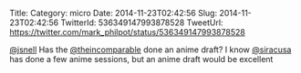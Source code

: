 Title: 
Category: micro
Date: 2014-11-23T02:42:56
Slug: 2014-11-23T02:42:56
TwitterId: 536349147993878528
TweetUrl: https://twitter.com/mark_philpot/status/536349147993878528

[@jsnell](https://twitter.com/jsnell) Has the [@theincomparable](https://twitter.com/theincomparable) done an anime draft? I know [@siracusa](https://twitter.com/siracusa) has done a few anime sessions, but an anime draft would be excellent